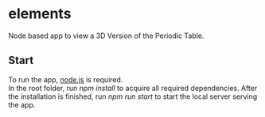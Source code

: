 # elements

Node based app to view a 3D Version of the Periodic Table.

## Start

To run the app, [node.js](https://nodejs.org/en/) is required.  
In the root folder, run _npm install_ to acquire all required dependencies.
After the installation is finished, run _npm run start_ to start the local server serving the app.
